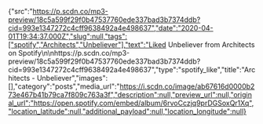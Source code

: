 {"src":"https://p.scdn.co/mp3-preview/18c5a599f29f0b47537760ede337bad3b7374ddb?cid=993e1347272c4cff9638492a4e498637","date":"2020-04-01T19:34:37.000Z","slug":null,"tags":["spotify","Architects","Unbeliever"],"text":"Liked Unbeliever from Architects on Spotify\n\nhttps://p.scdn.co/mp3-preview/18c5a599f29f0b47537760ede337bad3b7374ddb?cid=993e1347272c4cff9638492a4e498637","type":"spotify_like","title":"Architects - Unbeliever","images":[],"category":"posts","media_url":"https://i.scdn.co/image/ab67616d0000b273e467b41b79ca7f809c763a3f","description":null,"preview_url":null,"original_url":"https://open.spotify.com/embed/album/6rvoCczjq9prDGSoxQr1Xq","location_latitude":null,"additional_payload":null,"location_longitude":null}